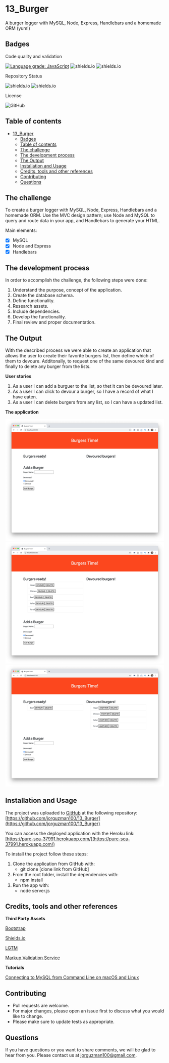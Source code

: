 # 13_Burger

A burger logger with MySQL, Node, Express, Handlebars and a homemade ORM (yum!)

## Badges

Code quality and validation

[![Language grade: JavaScript](https://img.shields.io/lgtm/grade/javascript/g/jorguzman100/13_Burger.svg?logo=lgtm&logoWidth=18)](https://lgtm.com/projects/g/jorguzman100/13_Burger/context:javascript)
![shields.io](https://img.shields.io/github/languages/top/jorguzman100/13_Burger)
![shields.io](https://img.shields.io/w3c-validation/html?targetUrl=https%3A%2F%2Fjorguzman100.github.io%2F13_Burger%2F)

Repository Status

![shields.io](https://img.shields.io/badge/Repo%20Status-Finished-brightgreen)
![shields.io](https://img.shields.io/bitbucket/issues/jorguzman100/13_Burger)

License

![GitHub](https://img.shields.io/github/license/jorguzman100/13_Burger)

## Table of contents

- [13_Burger](#13_burger)
  - [Badges](#badges)
  - [Table of contents](#table-of-contents)
  - [The challenge](#the-challenge)
  - [The development process](#the-development-process)
  - [The Output](#the-output)
  - [Installation and Usage](#installation-and-usage)
  - [Credits, tools and other references](#credits-tools-and-other-references)
  - [Contributing](#contributing)
  - [Questions](#questions)

## The challenge

To create a burger logger with MySQL, Node, Express, Handlebars and a homemade ORM. Use the MVC design pattern; use Node and MySQL to query and route data in your app, and Handlebars to generate your HTML.

Main elements:

- [x] MySQL
- [x] Node and Express
- [x] Handlebars

## The development process

In order to accomplish the challenge, the following steps were done:

1. Understand the purpose, concept of the application.
2. Create the database schema.
3. Define functionality.
4. Research assets.
5. Include dependencies.
6. Develop the functionality.
7. Final review and proper documentation.

## The Output

With the described process we were able to create an application that allows the user to create their favorite burgers list, then define which of them to devoure. Additonally, to request one of the same devoured kind and finally to delete any burger from the lists.

**User stories**

1. As a user I can add a burguer to the list, so thet it can be devoured later.
2. As a user I can click to devour a burger, so I have a record of what I have eaten.
3. As a user I can delete burgers from any list, so I can have a updated list.

**The application**

![](./public/assets/images/screenshot1.png)
![](./public/assets/images/screenshot2.png)
![](./public/assets/images/screenshot3.png)

## Installation and Usage

The project was uploaded to [GitHub](https://github.com/) at the following repository: \
[https://github.com/jorguzman100/13_Burger](https://github.com/jorguzman100/13_Burger)

You can access the deployed application with the Heroku link: \
[https://pure-sea-37991.herokuapp.com/](https://pure-sea-37991.herokuapp.com/)

To install the project follow these steps:

1. Clone the application from GitHub with:
   - git clone [clone link from GitHub]
2. From the root folder, install the dependencies with:
   - npm install
3. Run the app with:
   - node server.js

## Credits, tools and other references

**Third Party Assets**

[Bootstrap](https://getbootstrap.com/)

[Shields.io](https://shields.io/)

[LGTM](https://lgtm.com/)

[Markup Validation Service](https://validator.w3.org/)

**Tutorials**

[Connecting to MySQL from Command Line on macOS and Linux](https://www.youtube.com/watch?v=Xrw0m_333OU)

## Contributing

- Pull requests are welcome.
- For major changes, please open an issue first to discuss what you would like to change.
- Please make sure to update tests as appropriate.

## Questions

If you have questions or you want to share comments, we will be glad to hear from you. Please contact us at jorguzman100@gmail.com.
